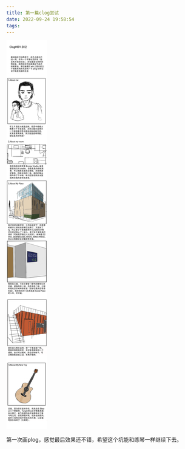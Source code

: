 ```yaml
---
title: 第一篇clog尝试
date: 2022-09-24 19:58:54
tags:
---
```


![](第一篇clog尝试/plog001.png)

第一次画plog，感觉最后效果还不错，希望这个坑能和练琴一样继续下去。
